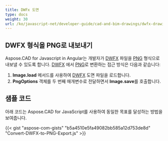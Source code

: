 ```yaml
---
title: DWFx 도면
type: docs
weight: 30
url: /ko/javascript-net/developer-guide/cad-and-bim-drawings/dwfx-drawing/
---
```


## **DWFX 형식을 PNG로 내보내기**

Aspose.CAD for Javascript in Angular는 개발자가 [DWFX](https://docs.fileformat.com/cad/dwfx/) 파일을 [PNG](https://docs.fileformat.com/image/png/) 형식으로 내보낼 수 있도록 합니다.
[DWFX](https://docs.fileformat.com/cad/dwfx/) 에서 [PNG](https://docs.fileformat.com/image/png/)로 변환하는 접근 방식은 다음과 같습니다:

1. **Image.load** 메서드를 사용하여 [DWFX](https://docs.fileformat.com/cad/dwfx/) 도면 파일을 로드합니다.
2. **PngOptions** 객체를 두 번째 매개변수로 전달하면서 **Image.save**를 호출합니다.

## 샘플 코드

아래 코드는 Aspose.CAD for JavaScript를 사용하여 동일한 목표를 달성하는 방법을 보여줍니다.

{{< gist "aspose-com-gists" "b5a4510e5fa49082bb585a12d753de8d" "Convert-DWFX-to-PNG-Export.js" >}}
